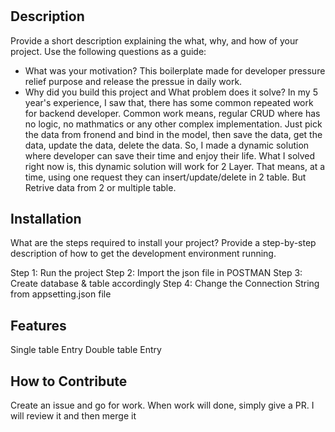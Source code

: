 # <Backend Boilerplate for ASP.NET CORE DEVELOPER>

## Description

Provide a short description explaining the what, why, and how of your project. Use the following questions as a guide:

- What was your motivation? 
	This boilerplate made for developer pressure relief purpose and release the pressue in daily work.
- Why did you build this project and What problem does it solve?
	In my 5 year's experience, I saw that, there has some common repeated work for backend developer. Common work means, regular CRUD where has no logic, no mathmatics or any other complex implementation. 
	Just pick the data from fronend and bind in the model, then save the data, get the data, update the data, delete the data. 
	So, I made a dynamic solution where developer can save their time and enjoy their life. What I solved right now is, this dynamic solution will work for 2 Layer.
	That means, at a time, using one request they can insert/update/delete in 2 table. But Retrive data from 2 or multiple table.


## Installation

What are the steps required to install your project? Provide a step-by-step description of how to get the development environment running.

Step 1: Run the project
Step 2: Import the json file in POSTMAN
Step 3: Create database & table accordingly
Step 4: Change the Connection String from appsetting.json file

## Features

Single table Entry
Double table Entry


## How to Contribute

Create an issue and go for work. When work will done, simply give a PR. I will review it and then merge it
